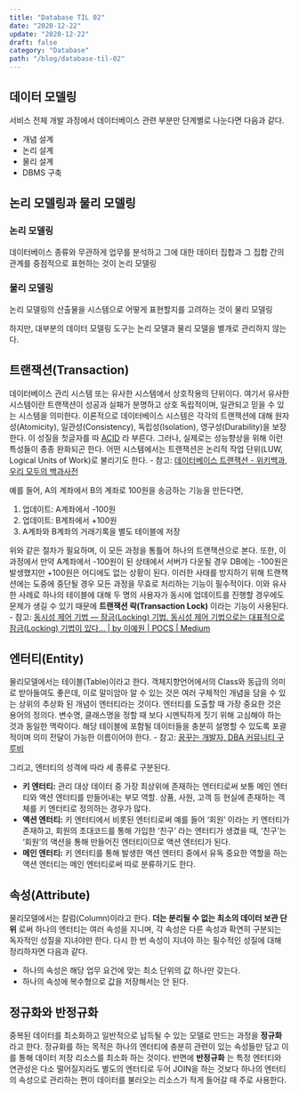 ```yaml
---
title: "Database TIL 02"
date: "2020-12-22"
update: "2020-12-22"
draft: false
category: "Database"
path: "/blog/database-til-02"
---
```


## 데이터 모델링

서비스 전체 개발 과정에서 데이터베이스 관련 부분만 단계별로 나눈다면 다음과 같다.

- 개념 설계
- 논리 설계
- 물리 설계
- DBMS 구축

## 논리 모델링과 물리 모델링

### 논리 모델링

데이터베이스 종류와 무관하게 업무를 분석하고 그에 대한 데이터 집합과 그 집합 간의 관계를 중점적으로 표현하는 것이 논리 모델링

### 물리 모델링

논리 모델링의 산출물을 시스템으로 어떻게 표현할지를 고려하는 것이 물리 모델링

하지만, 대부분의 데이터 모델링 도구는 논리 모델과 물리 모델을 별개로 관리하지 않는다.

## 트랜잭션(Transaction)

데이터베이스 관리 시스템 또는 유사한 시스템에서 상호작용의 단위이다. 여기서 유사한 시스템이란 트랜잭션이 성공과 실패가 분명하고 상호 독립적이며, 일관되고 믿을 수 있는 시스템을 의미한다.
이론적으로 데이터베이스 시스템은 각각의 트랜잭션에 대해 원자성(Atomicity), 일관성(Consistency), 독립성(Isolation), 영구성(Durability)을 보장한다. 이 성질을 첫글자를 따 [ACID](https://ko.wikipedia.org/wiki/ACID) 라 부른다. 그러나, 실제로는 성능향상을 위해 이런 특성들이 종종 완화되곤 한다.
어떤 시스템에서는 트랜잭션은 논리적 작업 단위(LUW, Logical Units of Work)로 불리기도 한다. - 참고: [데이터베이스 트랜잭션 - 위키백과, 우리 모두의 백과사전](https://ko.wikipedia.org/wiki/%EB%8D%B0%EC%9D%B4%ED%84%B0%EB%B2%A0%EC%9D%B4%EC%8A%A4_%ED%8A%B8%EB%9E%9C%EC%9E%AD%EC%85%98)

예를 들어, A의 계좌에서 B의 계좌로 100원을 송금하는 기능을 만든다면,

1. 업데이트: A계좌에서 -100원
2. 업데이트: B계좌에서 +100원
3. A계좌와 B계좌의 거래기록을 별도 테이블에 저장

위와 같은 절차가 필요하며, 이 모든 과정을 통틀어 하나의 트랜잭션으로 본다. 또한, 이 과정에서 만약 A계좌에서 -100원이 된 상태에서 서버가 다운될 경우 DB에는 -100원은 발생했지만 +100원은 어디에도 없는 상황이 된다. 이러한 사태를 방지하기 위해 트랜잭션에는 도중에 중단될 경우 모든 과정을 무효로 처리하는 기능이 필수적이다.
이와 유사한 사례로 하나의 테이블에 대해 두 명의 사용자가 동시에 업데이트를 진행할 경우에도 문제가 생길 수 있기 때문에 **트랜잭션 락(Transaction Lock)** 이라는 기능이 사용된다. - 참고: [동시성 제어 기법 — 잠금(Locking) 기법. 동시성 제어 기법으로는 대표적으로 잠금(Locking) 기법이 있다… | by 이예원 | POCS | Medium](https://medium.com/pocs/%EB%8F%99%EC%8B%9C%EC%84%B1-%EC%A0%9C%EC%96%B4-%EA%B8%B0%EB%B2%95-%EC%9E%A0%EA%B8%88-locking-%EA%B8%B0%EB%B2%95-319bd0e6a68a)

## 엔터티(Entity)

물리모델에서는 테이블(Table)이라고 한다. 객체지향언어에서의 Class와 동급의 의미로 받아들여도 좋은데, 이로 말미암아 알 수 있는 것은 여러 구체적인 개념을 담을 수 있는 상위의 추상화 된 개념이 엔터티라는 것이다.
엔터티를 도출할 때 가장 중요한 것은 용어의 정의다. 변수명, 클래스명을 정할 때 보다 시멘틱하게 짓기 위해 고심해야 하는 것과 동일한 맥락이다. 해당 테이블에 포함될 데이터들을 충분히 설명할 수 있도록 포괄적이며 의미 전달이 가능한 이름이어야 한다. - 참고: [꿈꾸는 개발자, DBA 커뮤니티 구루비](http://www.gurubee.net/lecture/4180)

그리고, 엔터티의 성격에 따라 세 종류로 구분된다.

- **키 엔터티:** 관리 대상 데이터 중 가장 최상위에 존재하는 엔터티로써 보통 메인 엔터티와 액션 엔터티를 만들어내는 부모 역할. 상품, 사원, 고객 등 현실에 존재하는 객체를 키 엔터티로 정의하는 경우가 많다.
- **액션 엔터티:** 키 엔터티에서 비롯된 엔터티로써 예를 들어 ‘회원’ 이라는 키 엔터티가 존재하고, 회원의 초대코드를 통해 가입한 ‘친구’ 라는 엔터티가 생겼을 때, ‘친구’는 ‘회원’의 액션을 통해 만들어진 엔터티이므로 액션 엔터티가 된다.
- **메인 엔터티:** 키 엔터티를 통해 발생한 액션 엔터티 중에서 유독 중요한 역할을 하는 액션 엔터티는 메인 엔터티로써 따로 분류하기도 한다.

## 속성(Attribute)

물리모델에서는 칼럼(Column)이라고 한다. **더는 분리될 수 없는 최소의 데이터 보관 단위** 로써 하나의 엔터티는 여러 속성을 지니며, 각 속성은 다른 속성과 확연히 구분되는 독자적인 성질을 지녀야만 한다.
다시 한 번 속성이 지녀야 하는 필수적인 성질에 대해 정리하자면 다음과 같다.

- 하나의 속성은 해당 업무 요건에 맞는 최소 단위의 값 하나만 갖는다.
- 하나의 속성에 복수형으로 값을 저장해서는 안 된다.

## 정규화와 반정규화

중복된 데이터를 최소화하고 일반적으로 납득될 수 있는 모델로 만드는 과정을 **정규화** 라고 한다. 정규화를 하는 목적은 하나의 엔터티에 충분히 관련이 있는 속성들만 담고 이를 통해 데이터 저장 리소스를 최소화 하는 것이다.
반면에 **반정규화** 는 특정 엔터티와 연관성은 다소 떨어질지라도 별도의 엔터티로 두어 JOIN을 하는 것보다 하나의 엔터티의 속성으로 관리하는 편이 데이터를 불러오는 리소스가 적게 들어갈 때 주로 사용한다.
